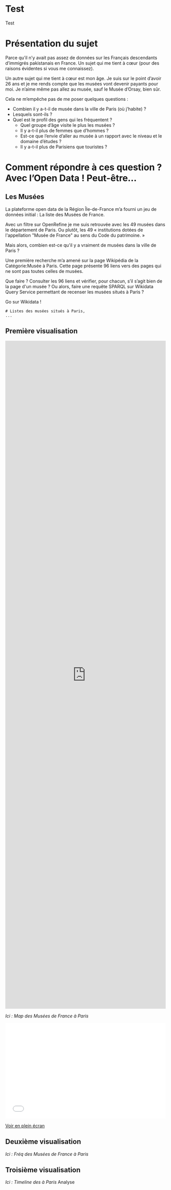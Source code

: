 # Test
Test

# Présentation du sujet

Parce qu’il n’y avait pas assez de données sur les Français descendants d’immigrés pakistanais en France. Un sujet qui me tient à cœur (pour des raisons évidentes si vous me connaissez).

Un autre sujet qui me tient à cœur est mon âge. Je suis sur le point d’avoir 26 ans et je me rends compte que les musées vont devenir payants pour moi. Je n’aime même pas allez au musée, sauf le Musée d’Orsay, bien sûr.

Cela ne m’empêche pas de me poser quelques questions :
* Combien il y a-t-il de musée dans la ville de Paris (où j’habite) ?
* Lesquels sont-ils ?
* Quel est le profil des gens qui les fréquentent ? 
    * Quel groupe d’âge visite le plus les musées ? 
    * Il y a-t-il plus de femmes que d’hommes ?
    * Est-ce que l’envie d’aller au musée à un rapport avec le niveau et le domaine d’études ?
    * Il y a-t-il plus de Parisiens que touristes ?

# Comment répondre à ces question ? Avec l’Open Data ! Peut-être…

## Les Musées

La plateforme open data de la Région Île-de-France m’a fourni un jeu de données initial : La liste des Musées de France.

Avec un filtre sur OpenRefine je me suis retrouvée avec les 49 musées dans le département de Paris. Ou plutôt, les 49 « institutions dotées de l'appellation "Musée de France" au sens du Code du patrimoine. »



Mais alors, combien est-ce qu'il y a vraiment de musées dans la ville de Paris ?

Une première recherche m’a amené sur la page Wikipédia de la Catégorie:Musée à Paris. Cette page présente 96 liens vers des pages qui ne sont pas toutes celles de musées.

Que faire ? Consulter les 96 liens et vérifier, pour chacun, s’il s’agit bien de la page d'un musée ? Ou alors, faire une requête SPARQL sur Wikidata Query Service permettant de recenser les musées situés à Paris ? 

Go sur Wikidata !

```sparql
# Listes des musées situés à Paris,
...
```


## Première visualisation
<iframe title="Les Musées De France situés à Paris" aria-label="Tableau" id="datawrapper-chart-y6Jis" src="https://datawrapper.dwcdn.net/y6Jis/2/" scrolling="no" frameborder="0" style="width: 0; min-width: 100% !important; border: none;" height="2099" data-external="1"></iframe><script type="text/javascript">!function(){"use strict";window.addEventListener("message",(function(a){if(void 0!==a.data["datawrapper-height"]){var e=document.querySelectorAll("iframe");for(var t in a.data["datawrapper-height"])for(var r=0;r<e.length;r++)if(e[r].contentWindow===a.source){var i=a.data["datawrapper-height"][t]+"px";e[r].style.height=i}}}))}();
</script>

*Ici : Map des Musées de France à Paris*
<iframe width="100%" height="300px" frameborder="0" allowfullscreen allow="geolocation" src="//umap.openstreetmap.fr/fr/map/test2_1012705?scaleControl=false&miniMap=false&scrollWheelZoom=false&zoomControl=true&editMode=disabled&moreControl=true&searchControl=null&tilelayersControl=null&embedControl=null&datalayersControl=true&onLoadPanel=undefined&captionBar=false&captionMenus=true"></iframe><p><a href="//umap.openstreetmap.fr/fr/map/test2_1012705?scaleControl=false&miniMap=false&scrollWheelZoom=true&zoomControl=true&editMode=disabled&moreControl=true&searchControl=null&tilelayersControl=null&embedControl=null&datalayersControl=true&onLoadPanel=undefined&captionBar=false&captionMenus=true">Voir en plein écran</a></p>

## Deuxième visualisation
*Ici : Fréq des Musées de France à Paris*
<div class="flourish-embed flourish-chart" data-src="visualisation/16527002"><script src="https://public.flourish.studio/resources/embed.js"></script></div>

## Troisième visualisation
*Ici : Timeline des à Paris*
Analyse
<script type="text/javascript" src="https://www.gstatic.com/charts/loader.js"></script>

  <script type="text/javascript">
    google.charts.load("current", {packages:["timeline"]});
    google.charts.setOnLoadCallback(drawChart);
    function drawChart() {
      var container = document.getElementById('example7.1');
      var chart = new google.visualization.Timeline(container);
      var dataTable = new google.visualization.DataTable();
      dataTable.addColumn({ type: 'string', id: 'Room' });
      dataTable.addColumn({ type: 'string', id: 'Name' });
      dataTable.addColumn({ type: 'date', id: 'Start' });
      dataTable.addColumn({ type: 'date', id: 'End' });
      dataTable.addRows([
        [ 'Magnolia Room', 'Google Charts', new Date(0,0,0,14,0,0), new Date(0,0,0,15,0,0)],
        [ 'Magnolia Room', 'App Engine',    new Date(0,0,0,15,0,0), new Date(0,0,0,16,0,0)]]);

      var options = {
        timeline: { showRowLabels: false },
        avoidOverlappingGridLines: false
      };

      chart.draw(dataTable, options);
    }

  </script>

  <div id="example7.1" style="height: 200px;"></div>


```sparql
#defaultView:Timeline
SELECT ?entite ?entiteLabel ?dateCreation
WHERE {
  VALUES ?entite { wd:Q1667022 wd:Q1572452 wd:Q88640485 wd:Q860166 wd:Q3330482 wd:Q2445818 wd:Q2919066 wd:Q726781 wd:Q1538826 wd:Q178065 wd:Q1782606 wd:Q2597719 wd:Q547789 wd:Q85854194 wd:Q2915606 wd:Q1094332 wd:Q2613771 wd:Q106448129 wd:Q1955698 wd:Q1998638 wd:Q1124095 wd:Q838691 wd:Q650519 wd:Q88645654 wd:Q2714932 wd:Q3330260 wd:Q1632912 wd:Q1319378 wd:Q19675 wd:Q977732 wd:Q549143 wd:Q3329213 wd:Q23402 wd:Q2715373 wd:Q857276 wd:Q167863 wd:Q1579504 wd:Q1094302 wd:Q1128657 wd:Q743206 wd:Q1996069 wd:Q1954498 wd:Q2296362 wd:Q2599177 wd:Q640447 wd:Q43688220 wd:Q820892 wd:Q860994 wd:Q3329915 
}  # Remplacez ces QIDs par votre liste d'entités
  OPTIONAL { ?entite wdt:P571 ?dateCreation. }
  SERVICE wikibase:label { bd:serviceParam wikibase:language "[AUTO_LANGUAGE],en". }
}
ORDER BY ?dateCreation
```

<iframe style="width: 80vw; height: 50vh; border: none;" src="https://query.wikidata.org/embed.html#%23defaultView%3ATimeline%0ASELECT%20%3Fentite%20%3FentiteLabel%20%3FdateCreation%0AWHERE%20%7B%0A%20%20VALUES%20%3Fentite%20%7B%20wd%3AQ1667022%20wd%3AQ1572452%20wd%3AQ88640485%20wd%3AQ860166%20wd%3AQ3330482%20wd%3AQ2445818%20wd%3AQ2919066%20wd%3AQ726781%20wd%3AQ1538826%20wd%3AQ178065%20wd%3AQ1782606%20wd%3AQ2597719%20wd%3AQ547789%20wd%3AQ85854194%20wd%3AQ2915606%20wd%3AQ1094332%20wd%3AQ2613771%20wd%3AQ106448129%20wd%3AQ1955698%20wd%3AQ1998638%20wd%3AQ1124095%20wd%3AQ838691%20wd%3AQ650519%20wd%3AQ88645654%20wd%3AQ2714932%20wd%3AQ3330260%20wd%3AQ1632912%20wd%3AQ1319378%20wd%3AQ19675%20wd%3AQ977732%20wd%3AQ549143%20wd%3AQ3329213%20wd%3AQ23402%20wd%3AQ2715373%20wd%3AQ857276%20wd%3AQ167863%20wd%3AQ1579504%20wd%3AQ1094302%20wd%3AQ1128657%20wd%3AQ743206%20wd%3AQ1996069%20wd%3AQ1954498%20wd%3AQ2296362%20wd%3AQ2599177%20wd%3AQ640447%20wd%3AQ43688220%20wd%3AQ820892%20wd%3AQ860994%20wd%3AQ3329915%20%0A%7D%20%20%23%20Remplacez%20ces%20QIDs%20par%20votre%20liste%20d'entit%C3%A9s%0A%20%20OPTIONAL%20%7B%20%3Fentite%20wdt%3AP571%20%3FdateCreation.%20%7D%0A%20%20SERVICE%20wikibase%3Alabel%20%7B%20bd%3AserviceParam%20wikibase%3Alanguage%20%22%5BAUTO_LANGUAGE%5D%2Cen%22.%20%7D%0A%7D%0AORDER%20BY%20%3FdateCreation%0A" referrerpolicy="origin" sandbox="allow-scripts allow-same-origin allow-popups"></iframe>


# Conclusion
Conclusion générale

---
